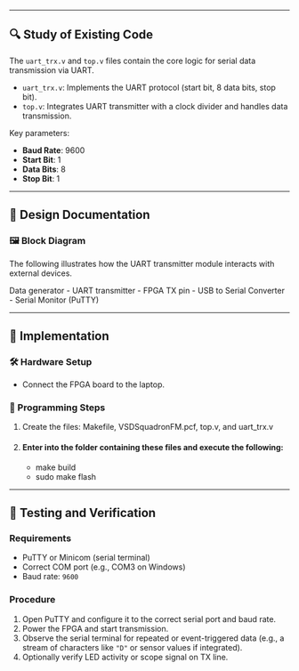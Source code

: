 
---

## 🔍 Study of Existing Code

The `uart_trx.v` and `top.v` files contain the core logic for serial data transmission via UART.

- `uart_trx.v`: Implements the UART protocol (start bit, 8 data bits, stop bit).
- `top.v`: Integrates UART transmitter with a clock divider and handles data transmission.

Key parameters:
- **Baud Rate**: 9600
- **Start Bit**: 1
- **Data Bits**: 8
- **Stop Bit**: 1

---

## 📐 Design Documentation

### 🖼️ Block Diagram

The following illustrates how the UART transmitter module interacts with external devices.

Data generator - UART transmitter - FPGA TX pin - USB to Serial Converter - Serial Monitor (PuTTY)

---

## 🔧 Implementation

### 🛠️ Hardware Setup
- Connect the FPGA board to the laptop.

### 🧠 Programming Steps
1. Create the files: Makefile, VSDSquadronFM.pcf, top.v, and uart_trx.v
2. #### Enter into the folder containing these files and execute the following:
   - make build
   - sudo make flash

---

## 🧪 Testing and Verification

### Requirements
- PuTTY or Minicom (serial terminal)
- Correct COM port (e.g., COM3 on Windows)
- Baud rate: `9600`

### Procedure
1. Open PuTTY and configure it to the correct serial port and baud rate.
2. Power the FPGA and start transmission.
3. Observe the serial terminal for repeated or event-triggered data (e.g., a stream of characters like `"D"` or sensor values if integrated).
4. Optionally verify LED activity or scope signal on TX line.


